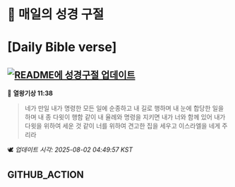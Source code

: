 # 🙏 매일의 성경 구절
# [Daily Bible verse]
## [![README에 성경구절 업데이트](https://github.com/DONGSUKA/first_test/actions/workflows/update-readme-bible.yml/badge.svg)](https://github.com/DONGSUKA/first_test/actions/workflows/update-readme-bible.yml)
<!-- START_BIBLE_VERSE -->
📖 **열왕기상 11:38**
> 네가 만일 내가 명령한 모든 일에 순종하고 내 길로 행하며 내 눈에 합당한 일을 하며 내 종 다윗이 행함 같이 내 율례와 명령을 지키면 내가 너와 함께 있어 내가 다윗을 위하여 세운 것 같이 너를 위하여 견고한 집을 세우고 이스라엘을 네게 주리라

🕊️ _업데이트 시각: 2025-08-02 04:49:57 KST_
  <!-- END_BIBLE_VERSE -->
## GITHUB_ACTION
